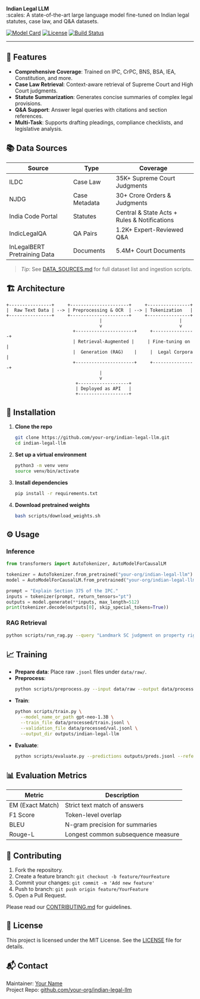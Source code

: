 **Indian Legal LLM**  
:scales: A state-of-the-art large language model fine-tuned on Indian legal statutes, case law, and Q&A datasets.

[![Model Card](https://img.shields.io/badge/Model-Indian%20Legal%20LLM-blue)](#)
[![License](https://img.shields.io/badge/License-MIT-green)](#license)
[![Build Status](https://img.shields.io/badge/Build-Passing-brightgreen)](#)

---

## 🚀 Features

- **Comprehensive Coverage**: Trained on IPC, CrPC, BNS, BSA, IEA, Constitution, and more.
- **Case Law Retrieval**: Context-aware retrieval of Supreme Court and High Court judgments.
- **Statute Summarization**: Generates concise summaries of complex legal provisions.
- **Q&A Support**: Answer legal queries with citations and section references.
- **Multi-Task**: Supports drafting pleadings, compliance checklists, and legislative analysis.

## 📚 Data Sources

| Source                                   | Type           | Coverage                                     |
|------------------------------------------|----------------|----------------------------------------------|
| ILDC                                     | Case Law       | 35K+ Supreme Court Judgments                 |
| NJDG                                     | Case Metadata  | 30+ Crore Orders & Judgments                 |
| India Code Portal                        | Statutes       | Central & State Acts + Rules & Notifications |
| IndicLegalQA                             | QA Pairs       | 1.2K+ Expert-Reviewed Q&A                    |
| InLegalBERT Pretraining Data             | Documents      | 5.4M+ Court Documents                        |

> _Tip_: See [DATA_SOURCES.md](./DATA_SOURCES.md) for full dataset list and ingestion scripts.

## 🏗️ Architecture

```text
+----------------+     +----------------------+     +----------------+
|  Raw Text Data | --> | Preprocessing & OCR  | --> | Tokenization   |
+----------------+     +----------------------+     +----------------+
                                   |                             |
                                   v                             v
                         +----------------------+     +----------------+
                         | Retrieval-Augmented |     | Fine-tuning on |
                         |  Generation (RAG)    |     |  Legal Corpora |
                         +----------------------+     +----------------+
                                   |
                                   v
                          +-------------------+
                          | Deployed as API   |
                          +-------------------+
```

## 💾 Installation

1. **Clone the repo**
   ```bash
   git clone https://github.com/your-org/indian-legal-llm.git
   cd indian-legal-llm
   ```

2. **Set up a virtual environment**
   ```bash
   python3 -m venv venv
   source venv/bin/activate
   ```

3. **Install dependencies**
   ```bash
   pip install -r requirements.txt
   ```

4. **Download pretrained weights**
   ```bash
   bash scripts/download_weights.sh
   ```

## ⚙️ Usage

### Inference

```python
from transformers import AutoTokenizer, AutoModelForCausalLM

tokenizer = AutoTokenizer.from_pretrained("your-org/indian-legal-llm")
model = AutoModelForCausalLM.from_pretrained("your-org/indian-legal-llm")

prompt = "Explain Section 375 of the IPC."
inputs = tokenizer(prompt, return_tensors="pt")
outputs = model.generate(**inputs, max_length=512)
print(tokenizer.decode(outputs[0], skip_special_tokens=True))
```

### RAG Retrieval

```bash
python scripts/run_rag.py --query "Landmark SC judgment on property rights"
```

## 📈 Training

- **Prepare data**: Place raw `.jsonl` files under `data/raw/`.
- **Preprocess**:
  ```bash
  python scripts/preprocess.py --input data/raw --output data/processed
  ```
- **Train**:
  ```bash
  python scripts/train.py \
    --model_name_or_path gpt-neo-1.3B \
    --train_file data/processed/train.jsonl \
    --validation_file data/processed/val.jsonl \
    --output_dir outputs/indian-legal-llm
  ```
- **Evaluate**:
  ```bash
  python scripts/evaluate.py --predictions outputs/preds.jsonl --references data/processed/test.jsonl
  ```

## 📊 Evaluation Metrics

| Metric          | Description                         |
|-----------------|-------------------------------------|
| EM (Exact Match)| Strict text match of answers        |
| F1 Score        | Token-level overlap                 |
| BLEU            | N-gram precision for summaries      |
| Rouge-L         | Longest common subsequence measure  |

## 🤝 Contributing

1. Fork the repository.
2. Create a feature branch: `git checkout -b feature/YourFeature`
3. Commit your changes: `git commit -m 'Add new feature'`
4. Push to branch: `git push origin feature/YourFeature`
5. Open a Pull Request.

Please read our [CONTRIBUTING.md](./CONTRIBUTING.md) for guidelines.

## 📝 License

This project is licensed under the MIT License. See the [LICENSE](./LICENSE) file for details.

## 📬 Contact

Maintainer: [Your Name](mailto:your.email@example.com)  
Project Repo: [github.com/your-org/indian-legal-llm](https://github.com/your-org/indian-legal-llm)
